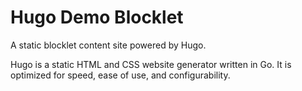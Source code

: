 # Hugo Demo Blocklet

A static blocklet content site powered by Hugo.

Hugo is a static HTML and CSS website generator written in Go. It is optimized for speed, ease of use, and configurability.
